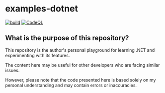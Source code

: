 # examples-dotnet

[![build](https://github.com/suzu-devworks/examples-dotnet/actions/workflows/dotnet-build.yml/badge.svg)](https://github.com/suzu-devworks/examples-dotnet/actions/workflows/dotnet-build.yml)
[![CodeQL](https://github.com/suzu-devworks/examples-dotnet/actions/workflows/github-code-scanning/codeql/badge.svg)](https://github.com/suzu-devworks/examples-dotnet/actions/workflows/github-code-scanning/codeql)

## What is the purpose of this repository?

This repository is the author's personal playground for learning .NET and experimenting with its features.

The content here may be useful for other developers who are facing similar issues.

However, please note that the code presented here is based solely on my personal understanding and may contain errors or inaccuracies.
